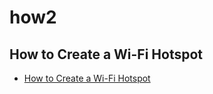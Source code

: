 # how2


## How to Create a Wi-Fi Hotspot 
* [How to Create a Wi-Fi Hotspot](http://woshub.com/how-to-create-a-wi-fi-access-point-on-windows-10/)

